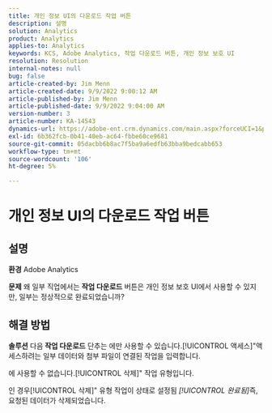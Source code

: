 ```yaml
---
title: 개인 정보 UI의 다운로드 작업 버튼
description: 설명
solution: Analytics
product: Analytics
applies-to: Analytics
keywords: KCS, Adobe Analytics, 작업 다운로드 버튼, 개인 정보 보호 UI
resolution: Resolution
internal-notes: null
bug: false
article-created-by: Jim Menn
article-created-date: 9/9/2022 9:00:12 AM
article-published-by: Jim Menn
article-published-date: 9/9/2022 9:04:00 AM
version-number: 3
article-number: KA-14543
dynamics-url: https://adobe-ent.crm.dynamics.com/main.aspx?forceUCI=1&pagetype=entityrecord&etn=knowledgearticle&id=df343ccf-1d30-ed11-9db1-0022480866ad
exl-id: 6b362fcb-0b41-40eb-ac64-fbbe60ce9681
source-git-commit: 05dacbb6b8ac7f5ba9a6edfb63bba9bedcabb653
workflow-type: tm+mt
source-wordcount: '106'
ht-degree: 5%

---
```


# 개인 정보 UI의 다운로드 작업 버튼

## 설명


<b>환경</b>
Adobe Analytics

<b>문제</b>
왜 일부 직업에서는 <b>작업 다운로드</b> 버튼은 개인 정보 보호 UI에서 사용할 수 있지만, 일부는 정상적으로 완료되었습니까?


## 해결 방법


<b>솔루션</b>
다음<b> 작업 다운로드</b> 단추는 에만 사용할 수 있습니다.[!UICONTROL 액세스]&quot;액세스하려는 일부 데이터와 첨부 파일이 연결된 작업을 입력합니다.

에 사용할 수 없습니다.[!UICONTROL 삭제]&quot; 작업 유형입니다.

인 경우[!UICONTROL 삭제]&quot; 유형 작업이 상태로 설정됨 *[!UICONTROL 완료됨]*&#x200B;즉, 요청된 데이터가 삭제되었습니다.

